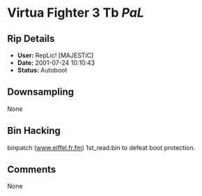 # Virtua Fighter 3 Tb *PaL*

## Rip Details

- **User:** RepLic! [MAJESTiC]
- **Date:** 2001-07-24 10:10:43
- **Status:** Autoboot

## Downsampling

None

## Bin Hacking

binpatch (www.eiffel.fr.fm) 1st_read.bin to defeat boot protection.

## Comments

None


